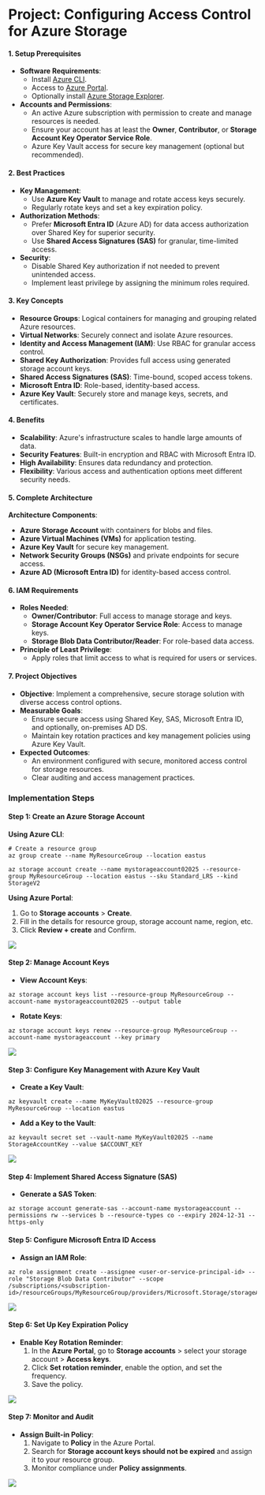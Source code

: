 # Project: Configuring Access Control for Azure Storage

#### **1\. Setup Prerequisites**

*   **Software Requirements**:
    *   Install [Azure CLI](https://docs.microsoft.com/en-us/cli/azure/install-azure-cli).
    *   Access to [Azure Portal](https://portal.azure.com).
    *   Optionally install [Azure Storage Explorer](https://azure.microsoft.com/en-us/features/storage-explorer/).
*   **Accounts and Permissions**:
    *   An active Azure subscription with permission to create and manage resources is needed.
    *   Ensure your account has at least the **Owner**, **Contributor**, or **Storage Account Key Operator Service Role**.
    *   Azure Key Vault access for secure key management (optional but recommended).

#### **2\. Best Practices**

*   **Key Management**:
    *   Use **Azure Key Vault** to manage and rotate access keys securely.
    *   Regularly rotate keys and set a key expiration policy.
*   **Authorization Methods**:
    *   Prefer **Microsoft Entra ID** (Azure AD) for data access authorization over Shared Key for superior security.
    *   Use **Shared Access Signatures (SAS)** for granular, time-limited access.
*   **Security**:
    *   Disable Shared Key authorization if not needed to prevent unintended access.
    *   Implement least privilege by assigning the minimum roles required.

#### **3\. Key Concepts**

*   **Resource Groups**: Logical containers for managing and grouping related Azure resources.
*   **Virtual Networks**: Securely connect and isolate Azure resources.
*   **Identity and Access Management (IAM)**: Use RBAC for granular access control.
*   **Shared Key Authorization**: Provides full access using generated storage account keys.
*   **Shared Access Signatures (SAS)**: Time-bound, scoped access tokens.
*   **Microsoft Entra ID**: Role-based, identity-based access.
*   **Azure Key Vault**: Securely store and manage keys, secrets, and certificates.

#### **4\. Benefits**

*   **Scalability**: Azure's infrastructure scales to handle large amounts of data.
*   **Security Features**: Built-in encryption and RBAC with Microsoft Entra ID.
*   **High Availability**: Ensures data redundancy and protection.
*   **Flexibility**: Various access and authentication options meet different security needs.

#### **5\. Complete Architecture**

**Architecture Components**:

*   **Azure Storage Account** with containers for blobs and files.
*   **Azure Virtual Machines (VMs)** for application testing.
*   **Azure Key Vault** for secure key management.
*   **Network Security Groups (NSGs)** and private endpoints for secure access.
*   **Azure AD (Microsoft Entra ID)** for identity-based access control.

#### **6\. IAM Requirements**

*   **Roles Needed**:
    *   **Owner/Contributor**: Full access to manage storage and keys.
    *   **Storage Account Key Operator Service Role**: Access to manage keys.
    *   **Storage Blob Data Contributor/Reader**: For role-based data access.
*   **Principle of Least Privilege**:
    *   Apply roles that limit access to what is required for users or services.

#### **7\. Project Objectives**

*   **Objective**: Implement a comprehensive, secure storage solution with diverse access control options.
*   **Measurable Goals**:
    *   Ensure secure access using Shared Key, SAS, Microsoft Entra ID, and optionally, on-premises AD DS.
    *   Maintain key rotation practices and key management policies using Azure Key Vault.
*   **Expected Outcomes**:
    *   An environment configured with secure, monitored access control for storage resources.
    *   Clear auditing and access management practices.

### **Implementation Steps**

#### **Step 1: Create an Azure Storage Account**

**Using Azure CLI**:

```plain
# Create a resource group 
az group create --name MyResourceGroup --location eastus

az storage account create --name mystorageaccount02025 --resource-group MyResourceGroup --location eastus --sku Standard_LRS --kind StorageV2
```

**Using Azure Portal**:

1. Go to **Storage accounts** > **Create**.
2. Fill in the details for resource group, storage account name, region, etc.
3. Click **Review + create** and Confirm.

![](https://t9014131694.p.clickup-attachments.com/t9014131694/77197f2a-ebd9-40ff-8ebe-dee13502cbc3/image.png)

#### **Step 2: Manage Account Keys**

*   **View Account Keys**:

```plain
az storage account keys list --resource-group MyResourceGroup --account-name mystorageaccount02025 --output table
```

*   **Rotate Keys**:

```plain
az storage account keys renew --resource-group MyResourceGroup --account-name mystorageaccount --key primary
```

![](https://t9014131694.p.clickup-attachments.com/t9014131694/9f50a749-51d2-47c2-88d3-aa455216c67d/image.png)

#### **Step 3: Configure Key Management with Azure Key Vault**

*   **Create a Key Vault**:

```plain
az keyvault create --name MyKeyVault02025 --resource-group MyResourceGroup --location eastus
```

*   **Add a Key to the Vault**:

```plain
az keyvault secret set --vault-name MyKeyVault02025 --name StorageAccountKey --value $ACCOUNT_KEY
```

![](https://t9014131694.p.clickup-attachments.com/t9014131694/ce87e077-a3de-43c3-8fdb-7e0301d5c4e8/image.png)

#### **Step 4: Implement Shared Access Signature (SAS)**

*   **Generate a SAS Token**:

```plain
az storage account generate-sas --account-name mystorageaccount --permissions rw --services b --resource-types co --expiry 2024-12-31 --https-only
```

#### **Step 5: Configure Microsoft Entra ID Access**

*   **Assign an IAM Role**:

```plain
az role assignment create --assignee <user-or-service-principal-id> --role "Storage Blob Data Contributor" --scope /subscriptions/<subscription-id>/resourceGroups/MyResourceGroup/providers/Microsoft.Storage/storageAccounts/mystorageaccount
```

![](https://t9014131694.p.clickup-attachments.com/t9014131694/ce0806e9-1418-4488-89b0-936c8252ff80/image.png)

#### **Step 6: Set Up Key Expiration Policy**

*   **Enable Key Rotation Reminder**:
    1. In the **Azure Portal**, go to **Storage accounts** > select your storage account > **Access keys**.
    2. Click **Set rotation reminder**, enable the option, and set the frequency.
    3. Save the policy.

![](https://t9014131694.p.clickup-attachments.com/t9014131694/b934461d-7059-4d19-99cb-094b7775df76/image.png)

#### **Step 7: Monitor and Audit**

*   **Assign Built-in Policy**:
    1. Navigate to **Policy** in the Azure Portal.
    2. Search for **Storage account keys should not be expired** and assign it to your resource group.
    3. Monitor compliance under **Policy assignments**.

![](https://t9014131694.p.clickup-attachments.com/t9014131694/75ef7cb4-70f5-41eb-8ca2-f2e555c1d3a9/image.png)

###